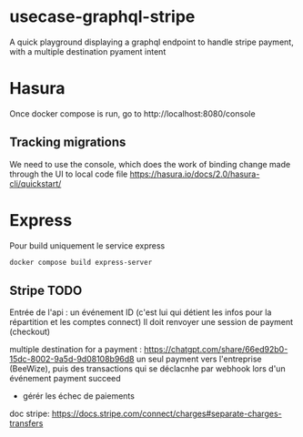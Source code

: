 # usecase-graphql-stripe
A quick playground displaying a graphql endpoint to handle stripe payment, with a multiple destination pyament intent

# Hasura
Once docker compose is run, go to
http://localhost:8080/console

## Tracking migrations
We need to use the console, which does the work of binding change made through the UI to local code file
https://hasura.io/docs/2.0/hasura-cli/quickstart/ 

# Express
Pour build uniquement le service express
```bash
docker compose build express-server
```

## Stripe TODO

Entrée de l'api : un événement ID (c'est lui qui détient les infos pour la répartition et les comptes connect)
Il doit renvoyer une session de payment (checkout)

multiple destination for a payment : https://chatgpt.com/share/66ed92b0-15dc-8002-9a5d-9d08108b96d8
un seul payment vers l'entreprise (BeeWize), puis des transactions qui se déclacnhe par webhook lors d'un événement payment succeed

 * gérér les échec de paiements

 doc stripe: https://docs.stripe.com/connect/charges#separate-charges-transfers